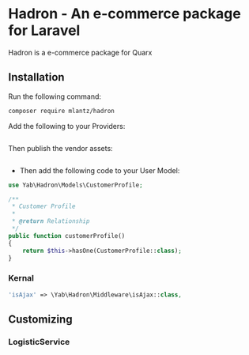 # Hadron - An e-commerce package for Laravel

Hadron is a e-commerce package for Quarx

## Installation

Run the following command:

```bash
composer require mlantz/hadron
```

Add the following to your Providers:

```php

```

Then publish the vendor assets:

```php

```

* Then add the following code to your User Model:

```php
use Yab\Hadron\Models\CustomerProfile;

/**
 * Customer Profile
 *
 * @return Relationship
 */
public function customerProfile()
{
    return $this->hasOne(CustomerProfile::class);
}
```

### Kernal

```php
'isAjax' => \Yab\Hadron\Middleware\isAjax::class,
```

## Customizing

### LogisticService



